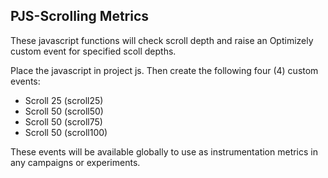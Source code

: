 ## PJS-Scrolling Metrics
These javascript functions will check scroll depth and raise an Optimizely custom event for specified scoll depths.

Place the javascript in project js. Then create the following four (4) custom events:
- Scroll 25 (scroll25)
- Scroll 50 (scroll50)
- Scroll 50 (scroll75)
- Scroll 50 (scroll100)

These events will be available globally to use as instrumentation metrics in any campaigns or experiments.
